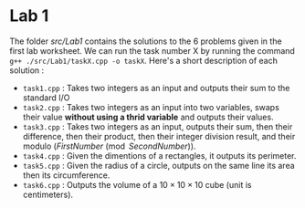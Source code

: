 # Lab 1
The folder *src/Lab1* contains the solutions to the 6 problems given in the first lab worksheet.
We can run the task number X by running the command ``g++ ./src/Lab1/taskX.cpp -o taskX``.
Here's a short description of each solution :
- `task1.cpp` : Takes two integers as an input and outputs their sum to the standard I/O
- `task2.cpp` : Takes two integers as an input into two variables, swaps their value **without using a thrid variable** and outputs their values.
- `task3.cpp` : Takes two integers as an input, outputs their sum, then their difference, then their product, then their integer division result, and their modulo ($FirstNumber \pmod {SecondNumber}$).
- `task4.cpp` : Given the dimentions of a rectangles, it outputs its perimeter.
- `task5.cpp` : Given the radius of a circle, outputs on the same line its area then its circumference.
- `task6.cpp` : Outputs the volume of a $10\times 10 \times 10$ cube (unit is centimeters).
